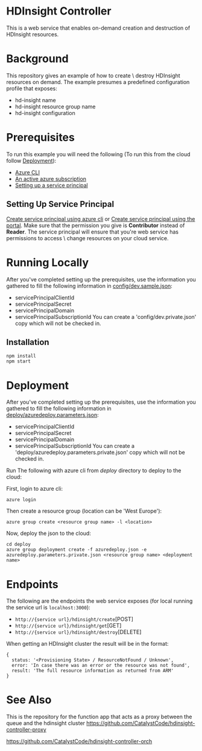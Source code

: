 # HDInsight Controller
This is a web service that enables on-demand creation and destruction of HDInsight resources.

# Background
This repository gives an example of how to create \ destroy HDInsight resources on demand.
The example presumes a predefined configuration profile that exposes:
* hd-insight name
* hd-insight resource group name
* hd-insight configuration

# Prerequisites
To run this example you will need the following (To run this from the cloud follow [Deployment](#deployment)):
* [Azure CLI][azure-cli]
* [An active azure subscription](http://portal.azure.com)
* [Setting up a service principal](#setting-up-service-principal)

## Setting Up Service Principal
[Create service principal using azure cli][create-sp-cli] or [Create service principal using the portal][create-sp-portal].
Make sure that the permission you give is **Contributor** instead of **Reader**.
The service principal will ensure that you're web service has permissions to access \ change resources on your cloud service.

# Running Locally
After you've completed setting up the prerequisites, use the information you gathered to fill the following information
in [config/dev.sample.json](config/dev.sample.json):
* servicePrincipalClientId
* servicePrincipalSecret
* servicePrincipalDomain
* servicePrincipalSubscriptionId
You can create a 'config/dev.private.json' copy which will not be checked in.

## Installation
```
npm install
npm start
```

# Deployment
After you've completed setting up the prerequisites, use the information you gathered to fill the following information
in [deploy/azuredeploy.parameters.json](deploy/azuredeploy.parameters.json):
* servicePrincipalClientId
* servicePrincipalSecret
* servicePrincipalDomain
* servicePrincipalSubscriptionId
You can create a 'deploy/azuredeploy.parameters.private.json' copy which will not be checked in.

Run The following with azure cli from *deploy* directory to deploy to the cloud:

First, login to azure cli:
```
azure login
```
Then create a resource group (location can be 'West Europe'):
```
azure group create <resource group name> -l <location>
```
Now, deploy the json to the cloud:
```
cd deploy
azure group deployment create -f azuredeploy.json -e azuredeploy.parameters.private.json <resource group name> <deployment name>
```

# Endpoints
The following are the endpoints the web service exposes (for local running the service url is `localhost:3000`):
* `http://{service url}/hdinsight/create`[POST]
* `http://{service url}/hdinsight/get`[GET]
* `http://{service url}/hdinsight/destroy`[DELETE]

When getting an HDInsight cluster the result will be in the format:
```
{
  status: '<Provisioning State> / ResourceNotFound / Unknown',
  error: 'In case there was an error or the resource was not found',
  result: 'The full resource information as returned from ARM'
}
```

# See Also
This is the repository for the function app that acts as a proxy between the queue and the hdinsight cluster
https://github.com/CatalystCode/hdinsight-controller-proxy

https://github.com/CatalystCode/hdinsight-controller-orch

[//]: # (Links section)

   [azure-cli]: <https://azure.microsoft.com/en-us/documentation/articles/xplat-cli-install/>
   [create-sp-portal]: <https://azure.microsoft.com/en-us/documentation/articles/resource-group-create-service-principal-portal/>
   [create-sp-cli]: <https://azure.microsoft.com/en-us/documentation/articles/resource-group-authenticate-service-principal-cli/>

   [//]: # (Cover image source: http://www.publicdomainpictures.net/view-image.php?image=34175&picture=human-dna)
   [//]: # (Cover image license: http://creativecommons.org/publicdomain/zero/1.0/)